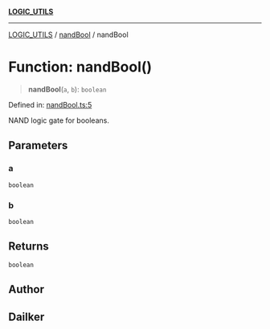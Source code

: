 [**LOGIC_UTILS**](../../README.md)

***

[LOGIC_UTILS](../../README.md) / [nandBool](../README.md) / nandBool

# Function: nandBool()

> **nandBool**(`a`, `b`): `boolean`

Defined in: [nandBool.ts:5](https://github.com/dailker/everyutil/blob/54be0bab567ca8e189c5982902c59f3b7981d51d/src/logic/nandBool.ts#L5)

NAND logic gate for booleans.

## Parameters

### a

`boolean`

### b

`boolean`

## Returns

`boolean`

## Author

## Dailker
